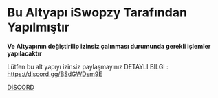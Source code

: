 # Bu Altyapı iSwopzy Tarafından Yapılmıştır

**Ve Altyapının değiştirilip izinsiz çalınması durumunda gerekli işlemler yapılacaktır**

Lütfen bu alt yapıyı izinsiz paylaşmayınız DETAYLI BILGI : https://discord.gg/BSdGWDsm9E

[DİSCORD](https://discord.gg/BSdGWDsm9E)
